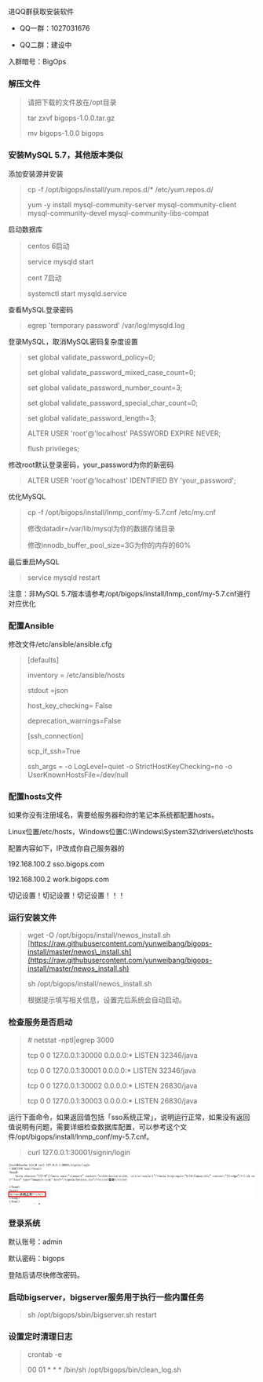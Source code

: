 进QQ群获取安装软件

* QQ一群：1027031676

* QQ二群：建设中

入群暗号：BigOps

### **解压文件**

> 请把下载的文件放在/opt目录
>
> tar zxvf bigops-1.0.0.tar.gz
>
> mv bigops-1.0.0 bigops

### 安装MySQL 5.7，其他版本类似

添加安装源并安装

> cp -f /opt/bigops/install/yum.repos.d/\* /etc/yum.repos.d/
>
> yum -y install mysql-community-server mysql-community-client mysql-community-devel mysql-community-libs-compat

启动数据库

> centos 6启动
>
> service mysqld start
>
> cent 7启动
>
> systemctl start  mysqld.service

查看MySQL登录密码

> egrep 'temporary password' /var/log/mysqld.log

登录MySQL，取消MySQL密码复杂度设置

> set global validate\_password\_policy=0;
>
> set global validate\_password\_mixed\_case\_count=0;
>
> set global validate\_password\_number\_count=3;
>
> set global validate\_password\_special\_char\_count=0;
>
> set global validate\_password\_length=3;
>
> ALTER USER 'root'@'localhost' PASSWORD EXPIRE NEVER;
>
> flush privileges;

修改root默认登录密码，your\_password为你的新密码

> ALTER USER 'root'@'localhost' IDENTIFIED BY 'your\_password';

优化MySQL

> cp -f /opt/bigops/install/lnmp\_conf/my-5.7.cnf /etc/my.cnf
>
> 修改datadir=/var/lib/mysql为你的数据存储目录
>
> 修改innodb\_buffer\_pool\_size=3G为你的内存的60%

最后重启MySQL

> service mysqld restart

注意：非MySQL 5.7版本请参考/opt/bigops/install/lnmp\_conf/my-5.7.cnf进行对应优化

### 配置Ansible

修改文件/etc/ansible/ansible.cfg

> \[defaults\]
>
> inventory = /etc/ansible/hosts
>
> stdout =json
>
> host\_key\_checking= False
>
> deprecation\_warnings=False
>
> \[ssh\_connection\]
>
> scp\_if\_ssh=True
>
> ssh\_args = -o LogLevel=quiet -o StrictHostKeyChecking=no -o UserKnownHostsFile=/dev/null

### 配置hosts文件

如果你没有注册域名，需要给服务器和你的笔记本系统都配置hosts。

Linux位置/etc/hosts，Windows位置C:\Windows\System32\drivers\etc\hosts

配置内容如下，IP改成你自己服务器的

192.168.100.2 sso.bigops.com

192.168.100.2 work.bigops.com

切记设置！切记设置！切记设置！！！

### 运行安装文件

> wget -O /opt/bigops/install/newos\_install.sh [https://raw.githubusercontent.com/yunweibang/bigops-install/master/newos\_install.sh](https://raw.githubusercontent.com/yunweibang/bigops-install/master/newos_install.sh)
>
> sh /opt/bigops/install/newos\_install.sh
>
> 根据提示填写相关信息，设置完后系统会自动启动。

### **检查服务是否启动**

> \# netstat -nptl\|egrep 3000
>
> tcp        0      0 127.0.0.1:30000             0.0.0.0:\*                   LISTEN      32346/java
>
> tcp        0      0 127.0.0.1:30001             0.0.0.0:\*                   LISTEN      32346/java
>
> tcp        0      0 127.0.0.1:30002             0.0.0.0:\*                   LISTEN      26830/java
>
> tcp        0      0 127.0.0.1:30003             0.0.0.0:\*                   LISTEN      26830/java

运行下面命令，如果返回值包括「sso系统正常」，说明运行正常，如果没有返回值说明有问题，需要详细检查数据库配置，可以参考这个文件/opt/bigops/install/lnmp\_conf/my-5.7.cnf。

> curl 127.0.0.1:30001/signin/login

![](/assets/checkloginstatus.png)

### 登录系统

默认账号：admin

默认密码：bigops

登陆后请尽快修改密码。

### 启动bigserver，bigserver服务用于执行一些内置任务

> sh /opt/bigops/sbin/bigserver.sh restart

### 设置定时清理日志

> crontab -e
>
> 00 01 \* \* \* /bin/sh /opt/bigops/bin/clean\_log.sh



